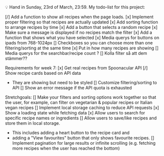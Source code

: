 💡 Hand in Sunday, 23rd of March, 23:59.
My todo-list for this project:

[/] Add a function to show all recipes when the page loads.
[x] Implement proper filtering so that recipes are actually updated
[x] Add sorting function to arrange recipes by time
[x] Add a button that selects a random recipe
[x] Make sure a message is displayed if no recipes match the filter
[x] Add a function that shows what you have selected
[x] Media querys for buttons on ipads from 768-1024px
[] Checkboxes so you can choose more than one filtering/sorting at the same time
[x] Put in how many recipes are showing
[] Media querys for the searchbar/recipe count ?
[] Kolla filter så att dem stämmer??


Requirements for week 7: 
[x] Get real recipes from Spoonacular API 
[/] Show recipe cards based on API data 
- They are showing but need to be styled
[] Customize filtering/sorting to API 
[] Show an error message if the API quota is exhausted

Stretchgoals: 
[] Make your filters and sorting options work together so that the user, for example, can filter on vegetarian & popular recipes or Italian vegan recipes
[] Implement local storage caching to reduce API requests
[x] Show a loading state while fetching data
[x] Allow users to search for specific recipe names or ingredients
[] Allow users to save/like recipes and store them in local storage. 
- This includes adding a heart button to the recipe card and 
- adding a "View favourites" button that only shows favourite recipes.
[] Implement pagination for large results or infinite scrolling (e.g. fetching more recipes when the user has reached the bottom)